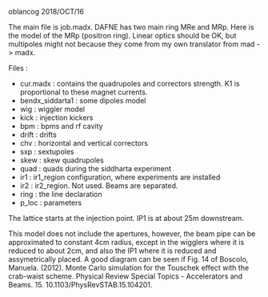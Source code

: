 oblancog 2018/OCT/16


The main file is job.madx.
DAFNE has two main ring MRe and MRp. Here is the model of the MRp (positron ring).
Linear optics should be OK, but multipoles might not because they come from my
own translator from mad -> madx.

Files :
* cur.madx : contains the quadrupoles and correctors strength. K1 is proportional to these magnet currents.
* bendx_siddarta1 : some dipoles model
* wig   : wiggler model
* kick  : injection kickers
* bpm   : bpms and rf cavity
* drift : drifts
* chv   : horizontal and vertical correctors
* sxp   : sextupoles
* skew  : skew quadrupoles
* quad  : quads during the siddharta experiment
* ir1   : ir1_region configuration, where experiments are installed
* ir2   : ir2_region. Not used. Beams are separated.
* ring  : the line declaration
* p_loc : parameters


The lattice starts at the injection point. IP1 is at about 25m downstream.

This model does not include the apertures, however, the beam pipe can be approximated to constant 4cm radius, except in the wigglers where it is reduced to about 2cm, and also the IP1 where it is reduced and assymetrically placed.
A good diagram can be seen if Fig. 14 of Boscolo, Manuela. (2012). Monte Carlo simulation for the Touschek effect with the crab-waist scheme. Physical Review Special Topics - Accelerators and Beams. 15. 10.1103/PhysRevSTAB.15.104201.
